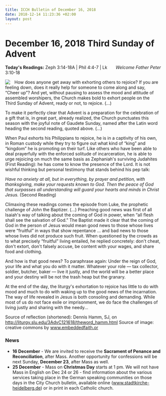 ```yaml
---
title: ICCH Bulletin of December 16, 2018
date: 2018-12-14 11:23:36 +02:00
layout: post
---
```


# December 16, 2018 Third Sunday of Advent
<span style="float: right"><em>Welcome Father Peter</em></span>
**Today's Readings:** Zeph 3:14-18A | Phil 4:4-7 | Lk 3:10-18


<img style="float: left; margin-right: 1em;" src="https://www.embeddedfaith.org/uploads/2/3/8/1/23813505/7147930_orig.png?314">

How does anyone get away with exhorting others to rejoice? If you are feeling down, does it really help for someone to come along and say, “Cheer up”? And yet, without pausing to assess the mood and attitude of assembled worshipers, the Church makes bold to exhort people on the Third Sunday of Advent, ready or not, to rejoice. (...)

To make it perfectly clear that Advent is a preparation for the celebration of a gift that is, in great part, already realized, the Church punctuates this season with the joyful note of Gaudete Sunday, named after the Latin word heading the second reading, quoted above. (...)

When Paul exhorts his Philippians to rejoice, he is in a captivity of his own, in Roman custody while they try to figure out what kind of “king” and “kingdom” he is promoting on their turf. Like others who have been able to deal prayerfully with the enforced solitude of incarceration, he is able to urge rejoicing on much the same basis as Zephaniah's surviving Judahites (First Reading): he has come to know the presence of the Lord. It is not wishful thinking but personal testimony that stands behind his pep talk:

*Have no anxiety at all, but in everything, by prayer and petition, with thanksgiving, make your requests known to God. Then the peace of God that surpasses all understanding will guard your hearts and minds in Christ Jesus.* (Second Reading)

Climaxing these readings comes the episode from Luke, the prophetic challenge of John the Baptizer. (...) Preaching good news was first of all Isaiah's way of talking about the coming of God in power, when “all flesh shall see the salvation of God.” The Baptist made it clear that the coming of God in the person of Jesus would mean good news to those whose lives were “fruitful” in ways that show repentance … and bad news to those whose lives did not produce such fruit. When questioned by the crowds as to what precisely “fruitful” living entailed, he replied concretely: don't cheat, don't extort, don't falsely accuse, be content with your wages, and share food and clothing.

And how is that good news? To paraphrase again: Under the reign of God, your life and what you do with it matter. Whatever your role — tax collector, soldier, butcher, baker — live it justly, and the world will be a better place and your destiny will be not the trash heap but the granary.

At the end of the day, the liturgy's exhortation to rejoice has little to do with mood and much to do with waking up to the good news of the incarnation. The way of life revealed in Jesus is both consoling and demanding. While most of us do not face exile or imprisonment, we do face the challenges of living justly and sharing with the needy...

Source of reflection (shortened): Dennis Hamm, SJ, on http://liturgy.slu.edu/3AdvC121618/theword_hamm.html
Source of image: creative commons by www.embeddedfaith.or

### News 

* **16 December** - We are invited to receive the **Sacrament of Penance and Reconciliation**, after Mass. Another opportunity for confessions will be next Sunday, **December 23**, after Mass as well.
* **25 December** - Mass on **Christmas Day** starts at 1 pm. We will not have Mass in English on Dec 24 or 26 - find information about the various services taking place in the German speaking communities on those days in the City Church bulletin, available online (www.stadtkirche-heidelberg.de) or in print in each Catholic church. 

